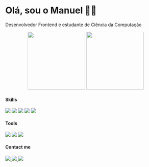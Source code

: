 # Olá, sou o Manuel 👋🏻
Desenvolvedor Frontend e estudante de Ciência da Computação

<main>
  <div class="stats" align="center">
		<img height="180rem" src="https://github-readme-stats.vercel.app/api?username=1manuelc&show_icons=true&rank_icon=github&hide_border=true&theme=holi&bg_color=0d1117&count_private=true"/>
		<img height="180rem" src="https://github-readme-stats.vercel.app/api/top-langs/?username=1manuelc&hide_border=true&layout=compact&langs_count=6&theme=holi&bg_color=0d1117&include_all_commits=true&count_private=false"/>
  </div>
	<div class="skills">
		<h4>Skills</h4>
		<p>
			<img src="https://img.shields.io/badge/react-%2320232a.svg?style=for-the-badge&logo=react&logoColor=%2361DAFB" />
			<img src="https://img.shields.io/badge/typescript-%23007ACC.svg?style=for-the-badge&logo=typescript&logoColor=white" />
			<img src="https://img.shields.io/badge/JavaScript-F7DF1E?style=for-the-badge&logo=javascript&logoColor=black" />
			<img src="https://img.shields.io/badge/HTML5-E34F26?style=for-the-badge&logo=html5&logoColor=white" />
			<img src="https://img.shields.io/badge/CSS3-1572B6?style=for-the-badge&logo=css3&logoColor=white" />
		</p>
  </div>
 <div class="tools">
	 <h4>Tools</h4>
	 <p>
			<img src="https://img.shields.io/badge/GIT-E44C30?style=for-the-badge&logo=git&logoColor=white" />
			<img src="https://img.shields.io/badge/Visual_Studio_Code-0078D4?style=for-the-badge&logo=visual%20studio%20code&logoColor=white" />
		 <img src="https://img.shields.io/badge/Obsidian-%23483699.svg?style=for-the-badge&logo=obsidian&logoColor=white" />
		</p>
 </div>
  <div class="contacts">
		<h4>Contact me</h4>
		<p>
			<a href="https://www.instagram.com/1manuelc/" alt="Instagram">
				<img src="https://img.shields.io/badge/Instagram-%23E4405F.svg?style=for-the-badge&logo=Instagram&logoColor=white"/>
			</a>
			<a href="https://www.linkedin.com/in/1manuelc" alt="Linkedin">
				<img src="https://img.shields.io/badge/linkedin-%230077B5.svg?style=for-the-badge&logo=linkedin&logoColor=white"/>
			</a>
			<a href = "mailto:manuelwn21@gmail.com">
				<img src="https://img.shields.io/badge/Gmail-D14836?style=for-the-badge&logo=gmail&logoColor=white">
			</a>
  	</p>
  </div>
</main>
